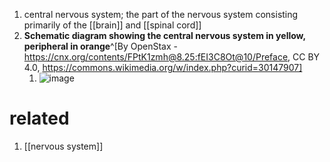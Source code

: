 1. central nervous system; the part of the nervous system consisting primarily of the [[brain]] and [[spinal cord]]
2. **Schematic diagram showing the central nervous system in yellow, peripheral in orange**^[By OpenStax - https://cnx.org/contents/FPtK1zmh@8.25:fEI3C8Ot@10/Preface, CC BY 4.0, https://commons.wikimedia.org/w/index.php?curid=30147907]
	1. ![image](https://upload.wikimedia.org/wikipedia/commons/thumb/d/d3/1201_Overview_of_Nervous_System.jpg/531px-1201_Overview_of_Nervous_System.jpg)
# related
1. [[nervous system]]
